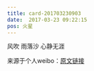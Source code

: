 ```yaml
---
title: card-201703230903
date:  2017-03-23 09:22:15
pos: 火星
---
```

风吹 雨落沙 心静无涯 

来源于个人weibo：[原文链接](https://m.weibo.cn/status/EB5u9orPi?mblogid=EB5u9orPi)